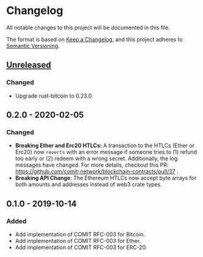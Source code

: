 # Changelog
All notable changes to this project will be documented in this file.

The format is based on [Keep a Changelog](https://keepachangelog.com/en/1.0.0/),
and this project adheres to [Semantic Versioning](https://semver.org/spec/v2.0.0.html).

## [Unreleased]

### Changed
- Upgrade rust-bitcoin to 0.23.0.

## 0.2.0 - 2020-02-05

### Changed
- **Breaking Ether and Erc20 HTLCs:** A transaction to the HTLCs (Ether or Erc20) now `reverts` with an error message if someone tries to (1) refund too early or (2) redeem with a wrong secret. Additionally, the log messages have changed. For more details, checkout this PR: https://github.com/comit-network/blockchain-contracts/pull/37 .
- **Breaking API Change**: The Ethereum HTLCs now accept byte arrays for both amounts and addresses instead of web3 crate types.

## 0.1.0 - 2019-10-14
### Added
- Add implementation of COMIT RFC-003 for Bitcoin.
- Add implementation of COMIT RFC-003 for Ether.
- Add implementation of COMIT RFC-003 for ERC-20.

[Unreleased]: https://github.com/coblox/blockchain-contracts/compare/0.2.0...HEAD
[0.2.0]: https://github.com/coblox/blockchain-contracts/compare/0.1.0...0.2.0
[0.1.0]: https://github.com/coblox/blockchain-contracts/compare/ab341e430ca514576ac9ca553a35ba339f293cc3...0.1.0
